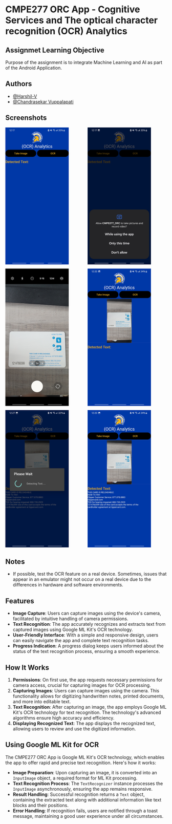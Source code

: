 # CMPE277 ORC App - Cognitive Services and The optical character recognition (OCR) Analytics

## Assignmet Learning Objective

Purpose of the assignment is to integrate Machine Learning and AI as part of the Android Application.

## Authors

- [@Harshil-V](https://github.com/Harshil-V/)
- [@Chandrasekar Vuppalapati](chandrasekar.vuppalapati@sjsu.edu)

## Screenshots

<div style="display: grid; grid-template-columns: repeat(2, 1fr); gap: 10px">
  <div>
    <img src="./images/home_app.jpg" style="width: 80%;">
  </div>
  <div>
    <img src="./images/permission.jpg" style="width: 80%;">
  </div>
  <div>
    <img src="./images/camera.jpg" style="width:80%;">
  </div>
  <div>
    <img src="./images/selected.jpg" style="width: 80%;">
  </div>
   <div>
    <img src="./images/detecting.jpg" style="width: 80%;">
  </div>
  <div>
    <img src="./images/detected.jpg" style="width: 80%;">
  </div>
</div>

## Notes

- If possible, test the OCR feature on a real device. Sometimes, issues that appear in an emulator might not occur on a real device due to the differences in hardware and software environments.

## Features

- **Image Capture**: Users can capture images using the device's camera, facilitated by intuitive handling of camera permissions.
- **Text Recognition**: The app accurately recognizes and extracts text from captured images using Google ML Kit's OCR technology.
- **User-Friendly Interface**: With a simple and responsive design, users can easily navigate the app and complete text recognition tasks.
- **Progress Indication**: A progress dialog keeps users informed about the status of the text recognition process, ensuring a smooth experience.

## How It Works

1. **Permissions**: On first use, the app requests necessary permissions for camera access, crucial for capturing images for OCR processing.
2. **Capturing Images**: Users can capture images using the camera. This functionality allows for digitizing handwritten notes, printed documents, and more into editable text.
3. **Text Recognition**: After capturing an image, the app employs Google ML Kit's OCR technology for text recognition. The technology's advanced algorithms ensure high accuracy and efficiency.
4. **Displaying Recognized Text**: The app displays the recognized text, allowing users to review and use the digitized information.

## Using Google ML Kit for OCR

The CMPE277 ORC App is Google ML Kit's OCR technology, which enables the app to offer rapid and precise text recognition. Here's how it works:

- **Image Preparation**: Upon capturing an image, it is converted into an `InputImage` object, a required format for ML Kit processing.
- **Text Recognition Process**: The `TextRecognizer` instance processes the `InputImage` asynchronously, ensuring the app remains responsive.
- **Result Handling**: Successful recognition returns a `Text` object, containing the extracted text along with additional information like text blocks and their positions.
- **Error Handling**: If recognition fails, users are notified through a toast message, maintaining a good user experience under all circumstances.
